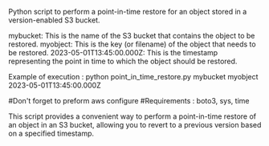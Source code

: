 Python script to perform a point-in-time restore for an object stored in a version-enabled S3 bucket.

mybucket: This is the name of the S3 bucket that contains the object to be restored.
myobject: This is the key (or filename) of the object that needs to be restored.
2023-05-01T13:45:00.000Z: This is the timestamp representing the point in time to which the object should be restored.

Example of execution : 
python point_in_time_restore.py mybucket myobject 2023-05-01T13:45:00.000Z

#Don't forget to preform aws configure
#Requirements : boto3, sys, time

This script provides a convenient way to perform a point-in-time restore of an object in an S3 bucket, allowing you to revert to a previous version based on a specified timestamp.

